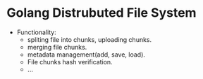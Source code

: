 # Golang Distrubuted File System

* Functionality:
  * spliting file into chunks, uploading chunks.
  * merging file chunks.
  * metadata management(add, save, load).
  * File chunks hash verification.
  * ...